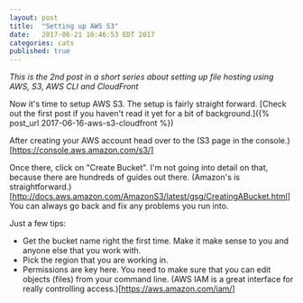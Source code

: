 ```yaml
---
layout: post
title:  "Setting up AWS S3"
date:   2017-06-21 16:46:53 EDT 2017
categories: cats
published: true
---
```


*This is the 2nd post in a short series about setting up file hosting using AWS, S3, AWS CLI and CloudFront*

Now it's time to setup AWS S3. The setup is fairly straight forward. [Check out the first post if you haven't read it yet for a bit of background.]({% post_url 2017-06-16-aws-s3-cloudfront %})

After creating your AWS account head over to the (S3 page in the console.)[https://console.aws.amazon.com/s3/]

Once there, click on "Create Bucket". I'm not going into detail on that, because there are hundreds of guides out there. (Amazon's is straightforward.)[http://docs.aws.amazon.com/AmazonS3/latest/gsg/CreatingABucket.html] You can always go back and fix any problems you run into.

Just a few tips:
 * Get the bucket name right the first time. Make it make sense to you and anyone else that you work with.
 * Pick the region that you are working in.
 * Permissions are key here. You need to make sure that you can edit objects (files) from your command line. (AWS IAM is a great interface for really controlling access.)[https://aws.amazon.com/iam/]
